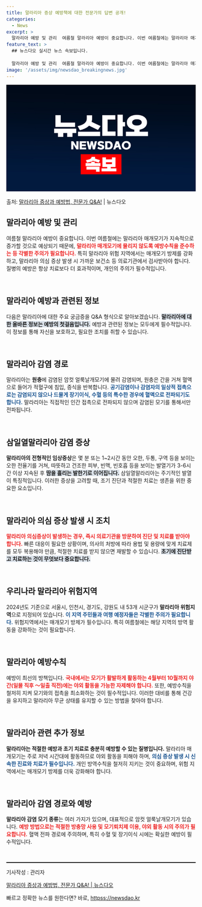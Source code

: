 ```yaml
---
title: 말라리아 증상 예방책에 대한 전문가의 답변 공개!
categories:
  - News
excerpt: >
  말라리아 예방 및 관리  여름철 말라리아 예방이 중요합니다. 이번 여름철에는 말라리아 매개모기가 지속적으로 …
feature_text: >
  ## 뉴스다오 실시간 뉴스 속보입니다.

  말라리아 예방 및 관리  여름철 말라리아 예방이 중요합니다. 이번 여름철에는 말라리아 매개모기가 지속적으로 …
image: '/assets/img/newsdao_breakingnews.jpg'
---
```


![뉴스다오 속보](/assets/img/newsdao_breakingnews.jpg)

<p>출처: <a href="httpss://newsdao.kr/5051" rel="dofollow">말라리아 증상과 예방법, 전문가 Q&A!</a> | 뉴스다오</p>

<h2 data-ke-size="size26">말라리아 예방 및 관리</h2>

<p data-ke-size="size16">여름철 말라리아 예방이 중요합니다. 이번 여름철에는 말라리아 매개모기가 지속적으로 증가할 것으로 예상되기 때문에, <b><span style="color: #ee2323;">말라리아 매개모기에 물리지 않도록 예방수칙을 준수하는 등 각별한 주의가 필요합니다.</span></b> 특히 말라리아 위험 지역에서는 매개모기 방제를 강화하고, 말라리아 의심 증상 발생 시 가까운 보건소 등 의료기관에서 검사받아야 합니다. 질병의 예방은 항상 치료보다 더 효과적이며, 개인의 주의가 필수적입니다.</p>

<p data-ke-size="size16">&nbsp;</p>

<h2 data-ke-size="size26">말라리아 예방과 관련된 정보</h2>

<p data-ke-size="size16">다음은 말라리아에 대한 주요 궁금증을 Q&A 형식으로 알아보겠습니다. <b><span style="background-color: #21538527;">말라리아에 대한 올바른 정보는 예방의 첫걸음입니다.</span></b> 예방과 관련된 정보는 모두에게 필수적입니다. 이 정보를 통해 자신을 보호하고, 필요한 조치를 취할 수 있습니다.</p>

<p data-ke-size="size16">&nbsp;</p>

<h2 data-ke-size="size26">말라리아 감염 경로</h2>

<p data-ke-size="size16">말라리아는 <b>원충</b>에 감염된 암컷 얼룩날개모기에 물려 감염되며, 원충은 간을 거쳐 혈액으로 들어가 적혈구에 침입, 증식을 반복합니다. <b><span style="color: #1a5490;">공기감염이나 감염자의 일상적 접촉으로는 감염되지 않으나 드물게 장기이식, 수혈 등의 특수한 경우에 혈액으로 전파되기도 합니다.</span></b> 말라리아는 직접적인 인간 접촉으로 전파되지 않으며 감염된 모기를 통해서만 전파됩니다.</p>

<p data-ke-size="size16">&nbsp;</p>

<h2 data-ke-size="size26">삼일열말라리아 감염 증상</h2>

<p data-ke-size="size16"><b>말라리아의 전형적인 임상증상</b>은 몇 분 또는 1~2시간 동안 오한, 두통, 구역 등을 보이는 오한 전율기를 거쳐, 따뜻하고 건조한 피부, 빈맥, 빈호흡 등을 보이는 발열기가 3-6시간 이상 지속된 후 <b><span style="background-color: #21538527;">땀을 흘리는 발한기로 이어집니다.</span></b> 삼일열말라리아는 주기적인 발열이 특징적입니다. 이러한 증상을 고려할 때, 조기 진단과 적절한 치료는 생존을 위한 중요한 요소입니다.</p>

<p data-ke-size="size16">&nbsp;</p>

<h2 data-ke-size="size26">말라리아 의심 증상 발생 시 조치</h2>

<p data-ke-size="size16"><b><span style="color: #ee2323;">말라리아 의심증상이 발생하는 경우, 즉시 의료기관을 방문하여 진단 및 치료를 받아야 합니다.</span></b> 빠른 대응이 필요한 상황이며, 의사의 처방에 따라 용법 및 용량에 맞게 치료제를 모두 복용해야 만큼, 적절한 치료를 받지 않으면 재발할 수 있습니다. <b><span style="background-color: #21538527;">초기에 진단받고 치료하는 것이 무엇보다 중요합니다.</span></b></p>

<p data-ke-size="size16">&nbsp;</p>

<h2 data-ke-size="size26">우리나라 말라리아 위험지역</h2>

<p data-ke-size="size16">2024년도 기준으로 서울시, 인천시, 경기도, 강원도 내 53개 시군구가 <b>말라리아 위험지역</b>으로 지정되어 있습니다. <b><span style="color: #1a5490;">이 지역 주민들과 여행 예정자들은 각별한 주의가 필요합니다.</span></b> 위험지역에서는 매개모기 방제가 필수입니다. 특히 여름철에는 해당 지역의 방역 활동을 강화하는 것이 필요합니다.</p>

<p data-ke-size="size16">&nbsp;</p>

<h2 data-ke-size="size26">말라리아 예방수칙</h2>

<p data-ke-size="size16">예방이 최선의 방책입니다. <b><span style="color: #ee2323;">국내에서는 모기가 활발하게 활동하는 4월부터 10월까지 야간(일몰 직후 ～일출 직전)에는 야외 활동을 가능한 자제해야 합니다.</span></b> 또한, 예방수칙을 철저히 지켜 모기와의 접촉을 최소화하는 것이 필수적입니다. 이러한 대비를 통해 건강을 유지하고 말라리아 무균 상태를 유지할 수 있는 방법을 찾아야 합니다.</p>

<p data-ke-size="size16">&nbsp;</p>

<h2 data-ke-size="size26">말라리아 관련 추가 정보</h2>

<p data-ke-size="size16"><b>말라리아는 적절한 예방과 초기 치료로 충분히 예방할 수 있는 질병입니다.</b> 말라리아 매개모기는 주로 저녁 시간대에 활동하므로 야외 활동을 피해야 하며, <b><span style="color: #1a5490;">의심 증상 발생 시 신속한 진료와 치료가 필수입니다.</span></b> 개인 방역수칙을 철저히 지키는 것이 중요하며, 위험 지역에서는 매개모기 방제를 더욱 강화해야 합니다.</p>

<p data-ke-size="size16">&nbsp;</p>

<h2 data-ke-size="size26">말라리아 감염 경로와 예방</h2>

<p data-ke-size="size16"><b>말라리아 감염 모기 종류</b>는 여러 가지가 있으며, 대표적으로 암컷 얼룩날개모기가 있습니다. <b><span style="color: #ee2323;">예방 방법으로는 적절한 방충망 사용 및 모기퇴치제 이용, 야외 활동 시의 주의가 필요합니다.</span></b> 혈액 전파 경로에 주의하며, 특히 수혈 및 장기이식 시에는 확실한 예방이 필수적입니다.</p>

<p data-ke-size="size16">&nbsp;</p>

<hr style="height: 2px; border-width: 0; color: black; background-color: black;">
<p data-ke-size="size16">기사작성 : 관리자</p>
<p data-ke-size="size16"><a href="httpss://newsdao.kr/5051">말라리아 증상과 예방법, 전문가 Q&A! | 뉴스다오</a></p>
 

빠르고 정확한 뉴스를 원한다면? 바로, <a href="httpss://newsdao.kr" rel="dofollow">httpss://newsdao.kr</a>


